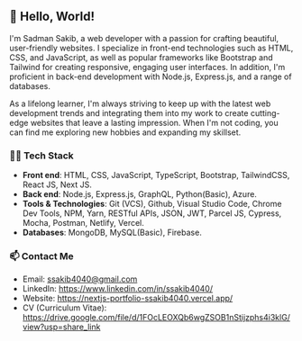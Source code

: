 ## 👋 Hello, World! 

I'm Sadman Sakib, a web developer with a passion for crafting beautiful, user-friendly websites. I specialize in front-end technologies such as HTML, CSS, and JavaScript, as well as popular frameworks like Bootstrap and Tailwind for creating responsive, engaging user interfaces. In addition, I'm proficient in back-end development with Node.js, Express.js, and a range of databases.

As a lifelong learner, I'm always striving to keep up with the latest web development trends and integrating them into my work to create cutting-edge websites that leave a lasting impression. When I'm not coding, you can find me exploring new hobbies and expanding my skillset.

### 👨‍💻 Tech Stack

- **Front end**: HTML, CSS, JavaScript, TypeScript, Bootstrap, TailwindCSS, React JS, Next JS.
- **Back end**: Node.js, Express.js, GraphQL, Python(Basic), Azure.
- **Tools & Technologies**: Git (VCS), Github, Visual Studio Code, Chrome Dev Tools, NPM, Yarn, RESTful APIs, JSON, JWT, Parcel JS, Cypress, Mocha, Postman, Netlify, Vercel.
- **Databases**: MongoDB, MySQL(Basic), Firebase.


### 📫 Contact Me

- Email: ssakib4040@gmail.com
- LinkedIn: https://www.linkedin.com/in/ssakib4040/
- Website: https://nextjs-portfolio-ssakib4040.vercel.app/
- CV (Curriculum Vitae): https://drive.google.com/file/d/1FOcLEOXQb6wgZSOB1nStijzphs4i3klG/view?usp=share_link
